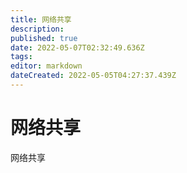 ```yaml
---
title: 网络共享
description: 
published: true
date: 2022-05-07T02:32:49.636Z
tags: 
editor: markdown
dateCreated: 2022-05-05T04:27:37.439Z
---
```


# 网络共享
网络共享